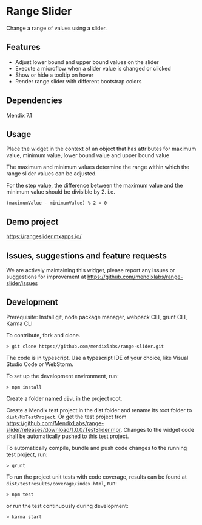 # Range Slider
Change a range of values using a slider.

## Features
* Adjust lower bound and upper bound values on the slider
* Execute a microflow when a slider value is changed or clicked
* Show or hide a tooltip on hover
* Render range slider with different bootstrap colors

## Dependencies
Mendix 7.1

## Usage
Place the widget in the context of an object that has attributes for maximum value, minimum value, lower bound value and upper bound value

The maximum and minimum values determine the range within which the range slider values can be adjusted.

For the step value, the difference between the maximum value and the minimum value should be divisible by 2. i.e.

    (maximumValue - minimumValue) % 2 = 0

## Demo project
https://rangeslider.mxapps.io/

## Issues, suggestions and feature requests
We are actively maintaining this widget, please report any issues or suggestions for improvement at
https://github.com/mendixlabs/range-slider/issues

## Development
Prerequisite: Install git, node package manager, webpack CLI, grunt CLI, Karma CLI

To contribute, fork and clone.

    > git clone https://github.com/mendixlabs/range-slider.git

The code is in typescript. Use a typescript IDE of your choice, like Visual Studio Code or WebStorm.

To set up the development environment, run:

    > npm install

Create a folder named `dist` in the project root.

Create a Mendix test project in the dist folder and rename its root folder to `dist/MxTestProject`. Or get the test project from https://github.com/MendixLabs/range-slider/releases/download/1.0.0/TestSlider.mpr. Changes to the widget code shall be automatically pushed to this test project.

To automatically compile, bundle and push code changes to the running test project, run:

    > grunt

To run the project unit tests with code coverage, results can be found at `dist/testresults/coverage/index.html`, run:

    > npm test

or run the test continuously during development:

    > karma start
